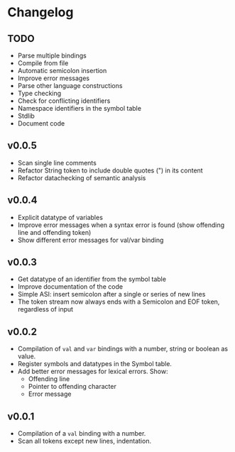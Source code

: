 # Changelog

## TODO

- Parse multiple bindings
- Compile from file
- Automatic semicolon insertion
- Improve error messages
- Parse other language constructions
- Type checking
- Check for conflicting identifiers
- Namespace identifiers in the symbol table
- Stdlib
- Document code

## v0.0.5

- Scan single line comments
- Refactor String token to include double quotes (") in its content
- Refactor datachecking of semantic analysis
 
## v0.0.4

- Explicit datatype of variables
- Improve error messages when a syntax error is found (show offending line and offending token)
- Show different error messages for val/var binding

## v0.0.3

- Get datatype of an identifier from the symbol table
- Improve documentation of the code
- Simple ASI: insert semicolon after a single or series of new lines
- The token stream now always ends with a Semicolon and EOF token, regardless of input

## v0.0.2

- Compilation of `val` and `var` bindings with a number, string or boolean as value.
- Register symbols and datatypes in the Symbol table.
- Add better error messages for lexical errors. Show:
    - Offending line
    - Pointer to offending character
    - Error message


## v0.0.1

- Compilation of a `val` binding with a number.
- Scan all tokens except new lines, indentation.
